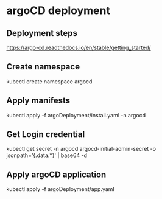 # argoCD deployment

## Deployment steps
https://argo-cd.readthedocs.io/en/stable/getting_started/

## Create namespace
kubectl create namespace argocd

## Apply manifests
kubectl apply -f argoDeployment/install.yaml -n argocd

## Get Login credential
 kubectl get secret -n argocd argocd-initial-admin-secret -o jsonpath='{.data.*}' | base64 -d

## Apply argoCD application
kubectl apply -f argoDeployment/app.yaml

<!-- 
Install nginx-ingress ( In case of ingress to be used )

helm repo add ingress-nginx https://kubernetes.github.io/ingress-nginx

helm repo update 

helm install -n nginx-controller nginx-controller ingress-nginx/ingress-nginx --set controller.service.annotations."service\.beta\.kubernetes\.io azure-load-balancer-health-probe-request-path"=/healthz  -->

